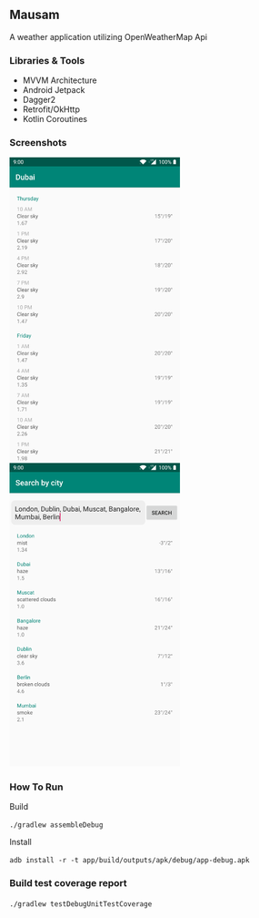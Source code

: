 ## Mausam
A weather application utilizing OpenWeatherMap Api 

### Libraries & Tools
- MVVM Architecture
- Android Jetpack
- Dagger2
- Retrofit/OkHttp
- Kotlin Coroutines 

### Screenshots
<img width="300" alt="screenshot1" src="screenshots/sc1.png">
<img width="300" alt="screenshot2" src="screenshots/sc2.png">

### How To Run
Build

```./gradlew assembleDebug```

Install 

``` adb install -r -t app/build/outputs/apk/debug/app-debug.apk ```

### Build test coverage report
``` ./gradlew testDebugUnitTestCoverage ```